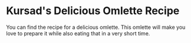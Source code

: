 # Kursad's Delicious Omlette Recipe

You can find the recipe for a delicious omlette. This omlette will make you love to prepare it while also eating that in a very short time.
